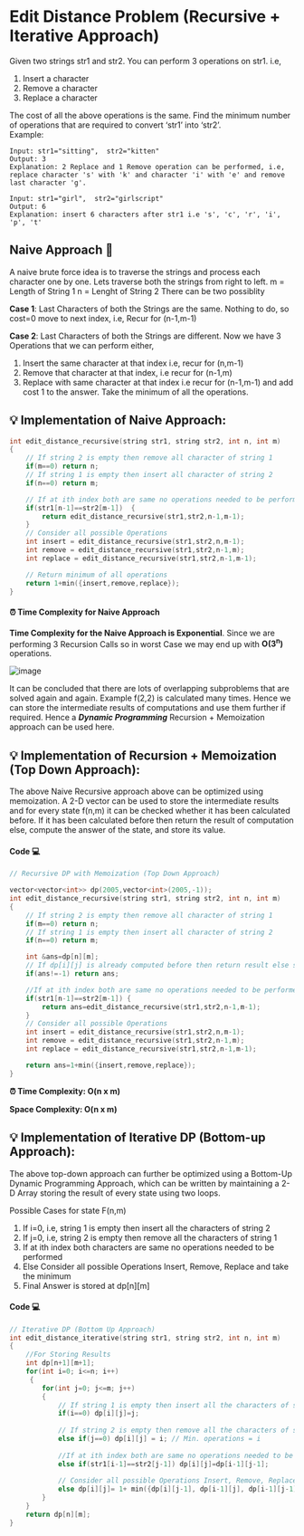 # Edit Distance Problem (Recursive + Iterative Approach) 

<!-- ## Definition -->

Given two strings str1 and str2. You can perform 3 operations on str1. i.e, 
1. Insert a character 
2. Remove a character
3. Replace a character

The cost of all the above operations is the same. Find the minimum number of operations that are required to convert ‘str1’ into ‘str2’.  
Example: 
``` 
Input: str1="sitting",  str2="kitten"
Output: 3
Explanation: 2 Replace and 1 Remove operation can be performed, i.e, replace character 's' with 'k' and character 'i' with 'e' and remove last character 'g'. 

Input: str1="girl",  str2="girlscript"
Output: 6
Explanation: insert 6 characters after str1 i.e 's', 'c', 'r', 'i', 'p', 't'
```

## Naive Approach 🧠

A naive brute force idea is to traverse the strings and process each character one by one. Lets traverse both the strings from right to left. 
m = Length of String 1 
n = Lenght of String 2
There can be two possiblity 

**Case 1**: Last Characters of both the Strings are the same. Nothing to do, so cost=0 move to next index, i.e, Recur for (n-1,m-1)

**Case 2**: Last Characters of both the Strings are different. Now we have 3 Operations that we can perform either, 
 1. Insert the same character at that index i.e, recur for (n,m-1)
 2. Remove that character at that index, i.e recur for (n-1,m)
 3. Replace with same character at that index i.e recur for (n-1,m-1)
 and add cost 1 to the answer. 
Take the minimum of all the operations. 

## 💡 Implementation of Naive Approach: 
```c++
int edit_distance_recursive(string str1, string str2, int n, int m)
{
    // If string 2 is empty then remove all character of string 1
    if(m==0) return n;  
    // If string 1 is empty then insert all character of string 2
    if(n==0) return m;  

    // If at ith index both are same no operations needed to be performed 
    if(str1[n-1]==str2[m-1])  {
        return edit_distance_recursive(str1,str2,n-1,m-1); 
    }
    // Consider all possible Operations 
    int insert = edit_distance_recursive(str1,str2,n,m-1); 
    int remove = edit_distance_recursive(str1,str2,n-1,m);
    int replace = edit_distance_recursive(str1,str2,n-1,m-1); 

    // Return minimum of all operations 
    return 1+min({insert,remove,replace});         
}
```

#### ⏰ Time Complexity for Naive Approach 

__Time Complexity for the Naive Approach is Exponential__. Since we are performing 3 Recursion Calls so in worst Case we may end up with **O(3<sup>n</sup>)** operations. 

![image](https://user-images.githubusercontent.com/58984074/134164390-56828bac-3a4f-4fbd-9b9b-3211fdf02dd1.png)

It can be concluded that there are lots of overlapping subproblems that are solved again and again. Example f(2,2) is calculated many times. Hence we can store the intermediate results of computations and use them further if required. 
Hence a **_Dynamic Programming_** Recursion + Memoization approach can be used here.  


## 💡 Implementation of Recursion + Memoization (Top Down Approach):

The above Naive Recursive approach above can be optimized using memoization. A 2-D vector can be used to store the intermediate results and for every state f(n,m) it can be checked whether it has been calculated before. 
If it has been calculated before then return the result of computation else, compute the answer of the state, and store its value.  

#### Code 💻 

```c++
// Recursive DP with Memoization (Top Down Approach) 

vector<vector<int>> dp(2005,vector<int>(2005,-1));
int edit_distance_recursive(string str1, string str2, int n, int m)
{
    // If string 2 is empty then remove all character of string 1
    if(m==0) return n;  
    // If string 1 is empty then insert all character of string 2
    if(n==0) return m;  

    int &ans=dp[n][m];
    // If dp[i][j] is already computed before then return result else store 
    if(ans!=-1) return ans;    

    //If at ith index both are same no operations needed to be performed 
    if(str1[n-1]==str2[m-1]) {
        return ans=edit_distance_recursive(str1,str2,n-1,m-1); 
    }
    // Consider all possible Operations 
    int insert = edit_distance_recursive(str1,str2,n,m-1); 
    int remove = edit_distance_recursive(str1,str2,n-1,m);
    int replace = edit_distance_recursive(str1,str2,n-1,m-1); 

    return ans=1+min({insert,remove,replace});
}
```

**⏰ Time Complexity: O(n x m)**

**Space Complexity: O(n x m)**

## 💡 Implementation of Iterative DP (Bottom-up Approach):

The above top-down approach can further be optimized using a Bottom-Up Dynamic Programming Approach, which can be written by maintaining  a 2-D Array storing the result of every state using two loops.

Possible Cases for state F(n,m)

1. If i=0, i.e, string 1 is empty then insert all the characters of string 2
2. If j=0, i.e, string 2 is empty then remove all the characters of string 1
3. If at ith index both characters are same no operations needed to be performed 
4. Else Consider all possible Operations Insert, Remove, Replace and take the minimum 
5. Final Answer is stored at dp[n][m] 

####  Code 💻

```c++
// Iterative DP (Bottom Up Approach) 
int edit_distance_iterative(string str1, string str2, int n, int m)
{
    //For Storing Results 
    int dp[n+1][m+1];    
    for(int i=0; i<=n; i++)
     {
        for(int j=0; j<=m; j++) 
        {
            // If string 1 is empty then insert all the characters of string 2
            if(i==0) dp[i][j]=j; 
 
            // If string 2 is empty then remove all the characters of string 1
            else if(j==0) dp[i][j] = i; // Min. operations = i
 
            //If at ith index both are same no operations needed to be performed 
            else if(str1[i-1]==str2[j-1]) dp[i][j]=dp[i-1][j-1];
 
            // Consider all possible Operations Insert, Remove, Replace
            else dp[i][j]= 1+ min({dp[i][j-1], dp[i-1][j], dp[i-1][j-1]}); 
        }
    }
    return dp[n][m];
}
```